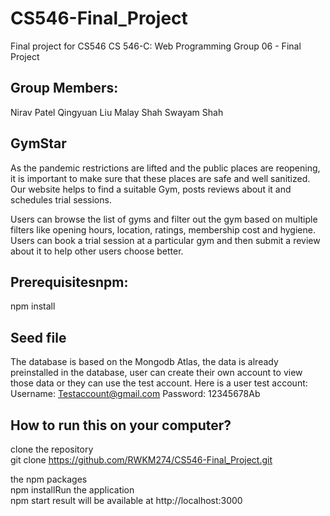 # CS546-Final_Project

Final project for CS546
CS 546-C: Web Programming 
Group 06 - Final Project

## Group Members:
Nirav Patel
Qingyuan Liu
Malay Shah
Swayam Shah

## GymStar 

As the pandemic restrictions are lifted and the public places are reopening, it is important to make sure that these places are safe and well sanitized. Our website helps to find a suitable Gym, posts reviews about it and schedules trial sessions. 

Users can browse the list of gyms and filter out the gym based on multiple filters like opening hours, location, ratings, membership cost and hygiene. Users can book a trial session at a particular gym and then submit a review about it to help other users choose better.

## Prerequisitesnpm: 
npm install 

## Seed file  
The database is based on the Mongodb Atlas, the data is already preinstalled in the database, user can create their own account to view those data or they can use the test account.
Here is a user test account: 
Username: Testaccount@gmail.com 
Password: 12345678Ab


## How to run this on your computer?
clone the repository   
git clone https://github.com/RWKM274/CS546-Final_Project.git

the npm packages   
npm installRun the application   
npm start 
result will be available at http://localhost:3000

